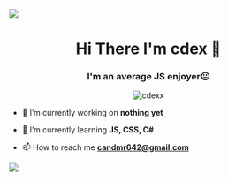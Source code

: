 <img src="https://placewaifu.com/image/1280/250?random=2">
<h1 align="center">Hi There I'm cdex 🤡</h1>
<h3 align="center">I'm an average JS enjoyer😐</h3>

<p align="center"> <img src="https://komarev.com/ghpvc/?username=cdexx&label=Profile%20views&color=ff0000&style=flat" alt="cdexx" /> </p>

- 🔭 I’m currently working on **nothing yet**

- 🌱 I’m currently learning **JS, CSS, C#**

- 📫 How to reach me ****candmr642@gmail.com****

<div align="center">
    <a href="https://www.candemir.xyz" title="Discord Profile"> <p align="left"> <img src="https://lanyard-profile-readme.vercel.app/api/967447200609226843/?theme=dark"></a>
</div>


